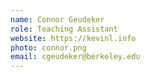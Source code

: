 ```yaml
---
name: Connor Geudeker
role: Teaching Assistant
website: https://kevinl.info
photo: connor.png
email: cgeudeker@berkeley.edu
---
```

